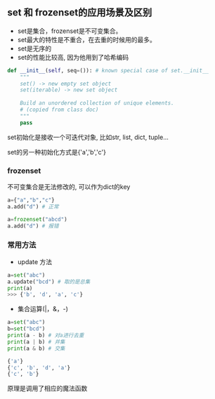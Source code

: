 ## set 和 frozenset的应用场景及区别
- set是集合，frozenset是不可变集合。
- set最大的特性是不重合，在去重的时候用的最多。
- set是无序的
- set的性能比较高, 因为他用到了哈希编码
```python
def __init__(self, seq=()): # known special case of set.__init__
    """
    set() -> new empty set object
    set(iterable) -> new set object
    
    Build an unordered collection of unique elements.
    # (copied from class doc)
    """
    pass
```
set初始化是接收一个可迭代对象, 比如str, list, dict, tuple...

set的另一种初始化方式是{'a','b','c'}

### frozenset
不可变集合是无法修改的, 可以作为dict的key
```python
a={"a","b","c"}
a.add("d") # 正常

a=frozenset("abcd")
a.add("d") # 报错
```

### 常用方法
- update 方法
```python
a=set("abc")
a.update("bcd") # 取的是总集
print(a)
>>> {'b', 'd', 'a', 'c'}
```
- 集合运算(|，&，-)
```python
a=set("abc")
b=set("bcd")
print(a - b) # 对a进行去重
print(a | b) # 并集
print(a & b) # 交集

{'a'}
{'c', 'b', 'd', 'a'}
{'c', 'b'}
```
原理是调用了相应的魔法函数











